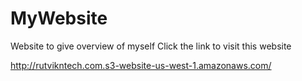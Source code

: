 # MyWebsite
Website to give overview of myself
Click the link to visit this website 


http://rutvikntech.com.s3-website-us-west-1.amazonaws.com/
